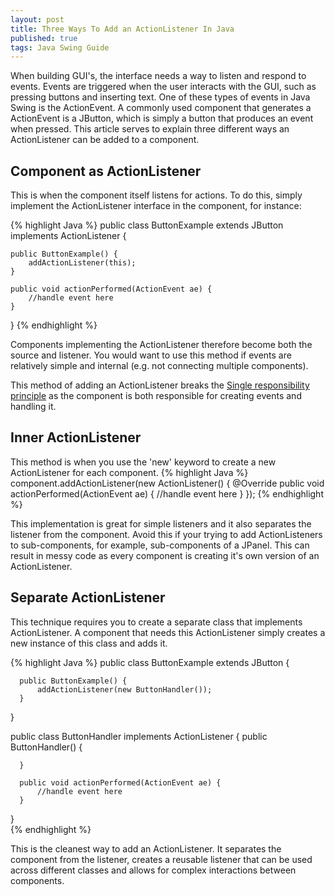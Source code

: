 ```yaml
---
layout: post
title: Three Ways To Add an ActionListener In Java
published: true
tags: Java Swing Guide
---
```


When building GUI's, the interface needs a way to listen and respond to events. Events are triggered when the user interacts with the GUI, such as pressing buttons and inserting text.
One of these types of events in Java Swing is the ActionEvent. A commonly used component that generates a ActionEvent is a JButton, which is simply a button that produces an event when pressed. This article serves to explain three different ways an ActionListener can be added to a component.

## Component as ActionListener
This is when the component itself listens for actions. To do this, simply implement the ActionListener interface in the component, for instance:

{% highlight Java %}
public class ButtonExample extends JButton implements ActionListener {

    public ButtonExample() {
        addActionListener(this);
    }

    public void actionPerformed(ActionEvent ae) {
        //handle event here
    }

}
{% endhighlight %}

Components implementing the ActionListener therefore become both the source and listener. You would want to use this method if events are relatively simple and internal (e.g. not connecting multiple components). 

This method of adding an ActionListener breaks the [Single responsibility principle](https://en.wikipedia.org/wiki/Single_responsibility_principle) as the component is both responsible for creating events and handling it.

## Inner ActionListener
This method is when you use the 'new' keyword to
create a new ActionListener for each component. 
{% highlight Java %}
component.addActionListener(new ActionListener() {
        @Override
        public void actionPerformed(ActionEvent ae) {
            //handle event here
        }
});
{% endhighlight %}

This implementation is great for simple listeners and it also separates the listener from the component. Avoid this if your trying to add ActionListeners to sub-components, for example, sub-components of a JPanel. This can result in messy code as every component is creating it's own version of an ActionListener. 


## Separate ActionListener
This technique requires you to create a separate class that implements ActionListener. A component that needs this ActionListener simply creates a new instance of this class and adds it. 

{% highlight Java %}
public class ButtonExample extends JButton {
  
      public ButtonExample() {
          addActionListener(new ButtonHandler());
      }   
}
  
public class ButtonHandler implements ActionListener {
      public ButtonHandler() {
  
  	  }   

      public void actionPerformed(ActionEvent ae) {
          //handle event here
      }   
}   
{% endhighlight %}

This is the cleanest way to add an ActionListener. It separates the component from the listener,  creates a reusable listener that can be used across different classes and allows for complex interactions between components. 

